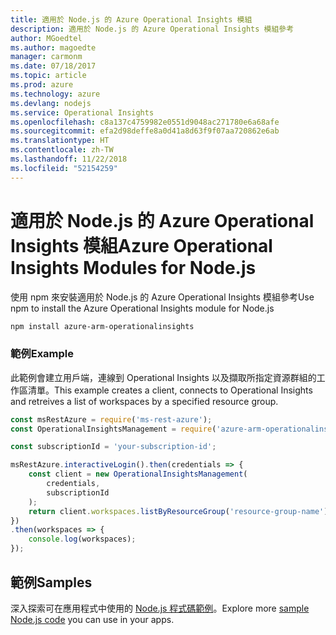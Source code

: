 ```yaml
---
title: 適用於 Node.js 的 Azure Operational Insights 模組
description: 適用於 Node.js 的 Azure Operational Insights 模組參考
author: MGoedtel
ms.author: magoedte
manager: carmonm
ms.date: 07/18/2017
ms.topic: article
ms.prod: azure
ms.technology: azure
ms.devlang: nodejs
ms.service: Operational Insights
ms.openlocfilehash: c8a137c4759982e0551d9048ac271780e6a68afe
ms.sourcegitcommit: efa2d98deffe8a0d41a8d63f9f07aa720862e6ab
ms.translationtype: HT
ms.contentlocale: zh-TW
ms.lasthandoff: 11/22/2018
ms.locfileid: "52154259"
---
```

# <a name="azure-operational-insights-modules-for-nodejs"></a><span data-ttu-id="73140-103">適用於 Node.js 的 Azure Operational Insights 模組</span><span class="sxs-lookup"><span data-stu-id="73140-103">Azure Operational Insights Modules for Node.js</span></span>

<span data-ttu-id="73140-104">使用 npm 來安裝適用於 Node.js 的 Azure Operational Insights 模組參考</span><span class="sxs-lookup"><span data-stu-id="73140-104">Use npm to install the Azure Operational Insights module for Node.js</span></span>

```bash
npm install azure-arm-operationalinsights
```

### <a name="example"></a><span data-ttu-id="73140-105">範例</span><span class="sxs-lookup"><span data-stu-id="73140-105">Example</span></span> 

<span data-ttu-id="73140-106">此範例會建立用戶端，連線到 Operational Insights 以及擷取所指定資源群組的工作區清單。</span><span class="sxs-lookup"><span data-stu-id="73140-106">This example creates a client, connects to Operational Insights and retreives a list of workspaces by a specified resource group.</span></span>

```javascript
const msRestAzure = require('ms-rest-azure');
const OperationalInsightsManagement = require('azure-arm-operationalinsights');

const subscriptionId = 'your-subscription-id';

msRestAzure.interactiveLogin().then(credentials => {
    const client = new OperationalInsightsManagement(
        credentials,
        subscriptionId
    );
    return client.workspaces.listByResourceGroup('resource-group-name');
})
.then(workspaces => {
    console.log(workspaces);
});
``` 

## <a name="samples"></a><span data-ttu-id="73140-107">範例</span><span class="sxs-lookup"><span data-stu-id="73140-107">Samples</span></span>

<span data-ttu-id="73140-108">深入探索可在應用程式中使用的 [Node.js 程式碼範例](https://azure.microsoft.com/resources/samples/?platform=nodejs)。</span><span class="sxs-lookup"><span data-stu-id="73140-108">Explore more [sample Node.js code](https://azure.microsoft.com/resources/samples/?platform=nodejs) you can use in your apps.</span></span>

